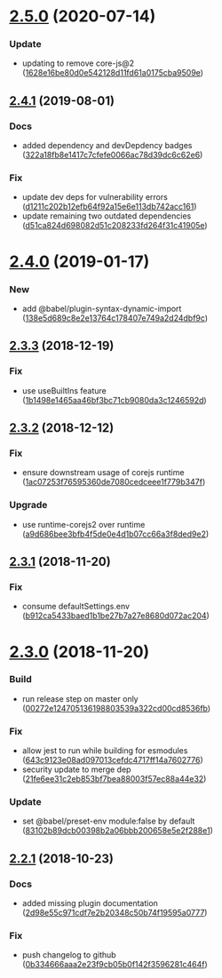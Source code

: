 # [2.5.0](https://github.com/WTW-IM/babel-preset-wtw-im/compare/v2.4.1...v2.5.0) (2020-07-14)


### Update

* updating to remove core-js@2 ([1628e16be80d0e542128d11fd61a0175cba9509e](https://github.com/WTW-IM/babel-preset-wtw-im/commit/1628e16be80d0e542128d11fd61a0175cba9509e))

## [2.4.1](https://github.com/WTW-IM/babel-preset-wtw-im/compare/v2.4.0...v2.4.1) (2019-08-01)


### Docs

* added dependency and devDepdency badges ([322a18fb8e1417c7cfefe0066ac78d39dc6c62e6](https://github.com/WTW-IM/babel-preset-wtw-im/commit/322a18fb8e1417c7cfefe0066ac78d39dc6c62e6))

### Fix

* update dev deps for vulnerability errors ([d1211c202b12efb64f92a15e6e113db742acc161](https://github.com/WTW-IM/babel-preset-wtw-im/commit/d1211c202b12efb64f92a15e6e113db742acc161))
* update remaining two outdated dependencies ([d51ca824d698082d51c208233fd264f31c41905e](https://github.com/WTW-IM/babel-preset-wtw-im/commit/d51ca824d698082d51c208233fd264f31c41905e))

# [2.4.0](https://github.com/WTW-IM/babel-preset-wtw-im/compare/v2.3.3...v2.4.0) (2019-01-17)


### New

* add @babel/plugin-syntax-dynamic-import ([138e5d689c8e2e13764c178407e749a2d24dbf9c](https://github.com/WTW-IM/babel-preset-wtw-im/commit/138e5d689c8e2e13764c178407e749a2d24dbf9c))

## [2.3.3](https://github.com/WTW-IM/babel-preset-wtw-im/compare/v2.3.2...v2.3.3) (2018-12-19)


### Fix

* use useBuiltIns feature ([1b1498e1465aa46bf3bc71cb9080da3c1246592d](https://github.com/WTW-IM/babel-preset-wtw-im/commit/1b1498e1465aa46bf3bc71cb9080da3c1246592d))

## [2.3.2](https://github.com/WTW-IM/babel-preset-wtw-im/compare/v2.3.1...v2.3.2) (2018-12-12)


### Fix

* ensure downstream usage of corejs runtime ([1ac07253f76595360de7080cedceee1f779b347f](https://github.com/WTW-IM/babel-preset-wtw-im/commit/1ac07253f76595360de7080cedceee1f779b347f))

### Upgrade

* use runtime-corejs2 over runtime ([a9d686bee3bfb4f5de0e4d1b07cc66a3f8ded9e2](https://github.com/WTW-IM/babel-preset-wtw-im/commit/a9d686bee3bfb4f5de0e4d1b07cc66a3f8ded9e2))

## [2.3.1](https://github.com/WTW-IM/babel-preset-wtw-im/compare/v2.3.0...v2.3.1) (2018-11-20)


### Fix

* consume defaultSettings.env ([b912ca5433baed1b1be27b7a27e8680d072ac204](https://github.com/WTW-IM/babel-preset-wtw-im/commit/b912ca5433baed1b1be27b7a27e8680d072ac204))

# [2.3.0](https://github.com/WTW-IM/babel-preset-wtw-im/compare/v2.2.1...v2.3.0) (2018-11-20)


### Build

* run release step on master only ([00272e124705136198803539a322cd00cd8536fb](https://github.com/WTW-IM/babel-preset-wtw-im/commit/00272e124705136198803539a322cd00cd8536fb))

### Fix

* allow jest to run while building for esmodules ([643c9123e08ad097013cefdc4717ff14a7602776](https://github.com/WTW-IM/babel-preset-wtw-im/commit/643c9123e08ad097013cefdc4717ff14a7602776))
* security update to merge dep ([21fe6ee31c2eb853bf7bea88003f57ec88a44e32](https://github.com/WTW-IM/babel-preset-wtw-im/commit/21fe6ee31c2eb853bf7bea88003f57ec88a44e32))

### Update

* set @babel/preset-env module:false by default ([83102b89dcb00398b2a06bbb200658e5e2f288e1](https://github.com/WTW-IM/babel-preset-wtw-im/commit/83102b89dcb00398b2a06bbb200658e5e2f288e1))

## [2.2.1](https://github.com/WTW-IM/babel-preset-wtw-im/compare/v2.2.0...v2.2.1) (2018-10-23)


### Docs

* added missing plugin documentation ([2d98e55c971cdf7e2b20348c50b74f19595a0777](https://github.com/WTW-IM/babel-preset-wtw-im/commit/2d98e55c971cdf7e2b20348c50b74f19595a0777))

### Fix

* push changelog to github ([0b334666aaa2e23f9cb05b0f142f3596281c464f](https://github.com/WTW-IM/babel-preset-wtw-im/commit/0b334666aaa2e23f9cb05b0f142f3596281c464f))
